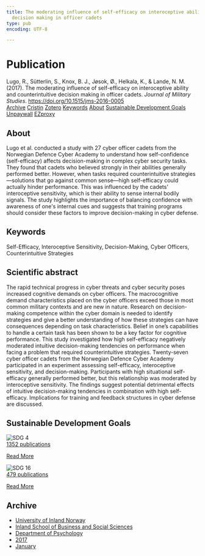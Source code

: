 ```yaml
---
title: The moderating influence of self-efficacy on interoceptive ability and counterintuitive
  decision making in officer cadets
type: pub
encoding: UTF-8

---
```

<h1>Publication</h1>
<article id="csl-bib-container-X4BTXZM9" class="csl-bib-container">
  <div class="csl-bib-body"> <div class="csl-entry">Lugo, R., Sütterlin, S., Knox, B. J., Jøsok, Ø., Helkala, K., &#38; Lande, N. M. (2017). The moderating influence of self-efficacy on interoceptive ability and counterintuitive decision making in officer cadets. <i>Journal of Military Studies</i>. <a href="https://doi.org/10.1515/jms-2016-0005">https://doi.org/10.1515/jms-2016-0005</a></div> </div>
  <div class="csl-bib-buttons">
    <a href="#taxonomy-article-X4BTXZM9" alt="archive" class="csl-bib-button">Archive</a>
    <a href="https://app.cristin.no/results/show.jsf?id=1421324" alt="Cristin" class="csl-bib-button">Cristin</a>
    <a href="http://zotero.org/groups/5881554/items/X4BTXZM9" alt="Zotero" class="csl-bib-button">Zotero</a>
    <a href="#keywords-article-X4BTXZM9" alt="keywords" class="csl-bib-button">Keywords</a>
    <a href="#about-article-X4BTXZM9" alt="about_pub" class="csl-bib-button">About</a>
    <a href="#sdg-article-X4BTXZM9" alt="sdg" class="csl-bib-button">Sustainable Development Goals</a>
    <a href="https://sciendo.com/pdf/10.1515/jms-2016-0005" alt="Unpaywall" class="csl-bib-button">Unpaywall</a>
    <a href="https://sciendo.com/pdf/10.1515/jms-2016-0005" alt="EZproxy" class="csl-bib-button">EZproxy</a>
  </div>
  <div id="csl-bib-meta-container-X4BTXZM9"></div>
</article>
<div id="csl-bib-meta-X4BTXZM9" class="csl-bib-meta">
  <article id="about-article-X4BTXZM9" class="about_pub-article">
    <h1>About</h1>
    Lugo et al. conducted a study with 27 cyber officer cadets from the Norwegian Defence Cyber Academy to understand how self-confidence (self-efficacy) affects decision-making in complex cyber security tasks. They found that cadets who believed strongly in their abilities generally performed better. However, when tasks required counterintuitive strategies—solutions that go against common sense—high self-efficacy could actually hinder performance. This was influenced by the cadets' interoceptive sensitivity, which is their ability to sense internal bodily signals. The study highlights the importance of balancing confidence with awareness of one's internal cues and suggests that training programs should consider these factors to improve decision-making in cyber defense.
  </article>
  <article id="keywords-article-X4BTXZM9" class="keywords-article">
    <h1>Keywords</h1>
    Self-Efficacy, Interoceptive Sensitivity, Decision-Making, Cyber Officers, Counterintuitive Strategies
  </article>
  <article id="abstract-article-X4BTXZM9" class="abstract-article">
    <h1>Scientific abstract</h1>
    The rapid technical progress in cyber threats 
and cyber security poses increased cognitive demands on 
cyber officers. The macrocognitive demand characteristics 
placed on the cyber officers exceed those in most common 
military contexts and are new in nature. Research on 
decision-making competence within the cyber domain 
is needed to identify strategies and give a better understanding 
of how these strategies can have consequences 
depending on task characteristics. Belief in one’s capabilities 
to handle a certain task has been shown to be a key 
factor for cognitive performance. This study investigated 
how high self-efficacy negatively moderated intuitive 
decision-making tendencies on performance when facing 
a problem that required counterintuitive strategies. 
Twenty-seven cyber officer cadets from the Norwegian 
Defence Cyber Academy participated in an experiment 
assessing self-efficacy, interoceptive sensitivity, 
and decision-making. Participants with high situational 
self-efficacy generally performed better, but this relationship 
was moderated by interoceptive sensitivity. 
The findings suggest potential detrimental effects of 
intuitive decision-making tendencies in combination with 
high self-efficacy. Implications for training and feedback 
structures in cyber defense are discussed.
  </article>
  <article id="sdg-article-X4BTXZM9" class="sdg-article">
    <h1>Sustainable Development Goals</h1>
    <div class="sdg-container"><div id="sdg4" class="sdg">
        <img src="{{< params subfolder >}}images/sdg/sdg04_en.png" class="image" alt="SDG 4">
        <div class="sdg-overlay">
          <a href="/en/archive/?key=?sdg=4#archive" class="sdg-publication-count"><span>1352</span> publications</a>
          <p><a href="https://sdgs.un.org/goals/goal4" class="sdg-read-more">Read More</a></p>
        </div>
      </div> <div id="sdg16" class="sdg">
        <img src="{{< params subfolder >}}images/sdg/sdg16_en.png" class="image" alt="SDG 16">
        <div class="sdg-overlay">
          <a href="/en/archive/?key=?sdg=16#archive" class="sdg-publication-count"><span>479</span> publications</a>
          <p><a href="https://sdgs.un.org/goals/goal16" class="sdg-read-more">Read More</a></p>
        </div>
      </div></div>
  </article>
  <article id="taxonomy-article-X4BTXZM9" class="taxonomy-article">
    <h1>Archive</h1>
    <ul>
      <li>
        <a href="/en/archive/?key=3DCRN523">University of Inland Norway</a>
      </li>
      <li>
        <a href="/en/archive/?key=DU8Q9LN9">Inland School of Business and Social Sciences</a>
      </li>
      <li>
        <a href="/en/archive/?key=KTD9NXA8">Department of Psychology</a>
      </li>
      <li>
        <a href="/en/archive/?key=E9KSSDJQ">2017</a>
      </li>
      <li>
        <a href="/en/archive/?key=WC86PEFJ">January</a>
      </li>
    </ul>
  </article>
</div>
